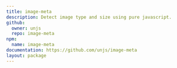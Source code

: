 ```yaml
---
title: image-meta
description: Detect image type and size using pure javascript.
github:
  owner: unjs
  repo: image-meta
npm:
  name: image-meta
documentation: https://github.com/unjs/image-meta
layout: package
---
```

